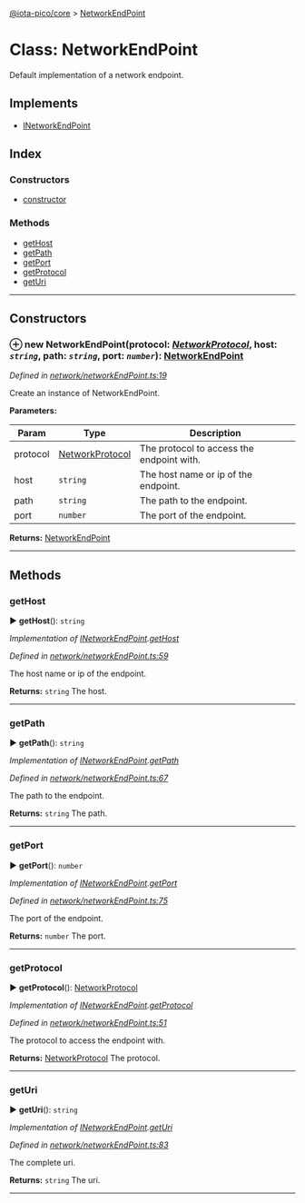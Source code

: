 [@iota-pico/core](../README.md) > [NetworkEndPoint](../classes/networkendpoint.md)



# Class: NetworkEndPoint


Default implementation of a network endpoint.

## Implements

* [INetworkEndPoint](../interfaces/inetworkendpoint.md)

## Index

### Constructors

* [constructor](networkendpoint.md#constructor)


### Methods

* [getHost](networkendpoint.md#gethost)
* [getPath](networkendpoint.md#getpath)
* [getPort](networkendpoint.md#getport)
* [getProtocol](networkendpoint.md#getprotocol)
* [getUri](networkendpoint.md#geturi)



---
## Constructors
<a id="constructor"></a>


### ⊕ **new NetworkEndPoint**(protocol: *[NetworkProtocol](../#networkprotocol)*, host: *`string`*, path: *`string`*, port: *`number`*): [NetworkEndPoint](networkendpoint.md)


*Defined in [network/networkEndPoint.ts:19](https://github.com/iotaeco/iota-pico-core/blob/165c7c3/src/network/networkEndPoint.ts#L19)*



Create an instance of NetworkEndPoint.


**Parameters:**

| Param | Type | Description |
| ------ | ------ | ------ |
| protocol | [NetworkProtocol](../#networkprotocol)   |  The protocol to access the endpoint with. |
| host | `string`   |  The host name or ip of the endpoint. |
| path | `string`   |  The path to the endpoint. |
| port | `number`   |  The port of the endpoint. |





**Returns:** [NetworkEndPoint](networkendpoint.md)

---


## Methods
<a id="gethost"></a>

###  getHost

► **getHost**(): `string`



*Implementation of [INetworkEndPoint](../interfaces/inetworkendpoint.md).[getHost](../interfaces/inetworkendpoint.md#gethost)*

*Defined in [network/networkEndPoint.ts:59](https://github.com/iotaeco/iota-pico-core/blob/165c7c3/src/network/networkEndPoint.ts#L59)*



The host name or ip of the endpoint.




**Returns:** `string`
The host.






___

<a id="getpath"></a>

###  getPath

► **getPath**(): `string`



*Implementation of [INetworkEndPoint](../interfaces/inetworkendpoint.md).[getPath](../interfaces/inetworkendpoint.md#getpath)*

*Defined in [network/networkEndPoint.ts:67](https://github.com/iotaeco/iota-pico-core/blob/165c7c3/src/network/networkEndPoint.ts#L67)*



The path to the endpoint.




**Returns:** `string`
The path.






___

<a id="getport"></a>

###  getPort

► **getPort**(): `number`



*Implementation of [INetworkEndPoint](../interfaces/inetworkendpoint.md).[getPort](../interfaces/inetworkendpoint.md#getport)*

*Defined in [network/networkEndPoint.ts:75](https://github.com/iotaeco/iota-pico-core/blob/165c7c3/src/network/networkEndPoint.ts#L75)*



The port of the endpoint.




**Returns:** `number`
The port.






___

<a id="getprotocol"></a>

###  getProtocol

► **getProtocol**(): [NetworkProtocol](../#networkprotocol)



*Implementation of [INetworkEndPoint](../interfaces/inetworkendpoint.md).[getProtocol](../interfaces/inetworkendpoint.md#getprotocol)*

*Defined in [network/networkEndPoint.ts:51](https://github.com/iotaeco/iota-pico-core/blob/165c7c3/src/network/networkEndPoint.ts#L51)*



The protocol to access the endpoint with.




**Returns:** [NetworkProtocol](../#networkprotocol)
The protocol.






___

<a id="geturi"></a>

###  getUri

► **getUri**(): `string`



*Implementation of [INetworkEndPoint](../interfaces/inetworkendpoint.md).[getUri](../interfaces/inetworkendpoint.md#geturi)*

*Defined in [network/networkEndPoint.ts:83](https://github.com/iotaeco/iota-pico-core/blob/165c7c3/src/network/networkEndPoint.ts#L83)*



The complete uri.




**Returns:** `string`
The uri.






___


